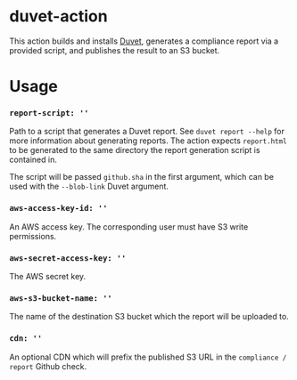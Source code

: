 # duvet-action

This action builds and installs [Duvet](https://github.com/aws/s2n-quic/tree/main/common/duvet), generates a compliance report via a provided script, and publishes the result to an S3 bucket.

# Usage

### `report-script: ''`

Path to a script that generates a Duvet report. See `duvet report --help` for more information about generating reports. The action expects `report.html` to be generated to the same directory the report generation script is contained in.

The script will be passed `github.sha` in the first argument, which can be used with the `--blob-link` Duvet argument.

### `aws-access-key-id: ''`

An AWS access key. The corresponding user must have S3 write permissions.

### `aws-secret-access-key: ''`

The AWS secret key.

### `aws-s3-bucket-name: ''`

The name of the destination S3 bucket which the report will be uploaded to.

### `cdn: ''`

An optional CDN which will prefix the published S3 URL in the `compliance / report` Github check.
